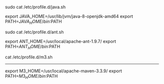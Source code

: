 sudo cat /etc/profile.d/java.sh

export JAVA_HOME=/usr/lib/jvm/java-8-openjdk-amd64
export PATH=$JAVA_HOME/bin:$PATH

sudo cat /etc/profile.d/ant.sh

export ANT_HOME=/usr/local/apache-ant-1.9.7/
export PATH=$ANT_HOME/bin:$PATH

cat /etc/profile.d/m3.sh
**********************************************
export M3_HOME=/usr/local/apache-maven-3.3.9/
export PATH=$M3_HOME/bin:$PATH
